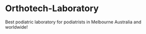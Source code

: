 # Orthotech-Laboratory
Best podiatric laboratory for podiatrists in Melbourne Australia and worldwide!
